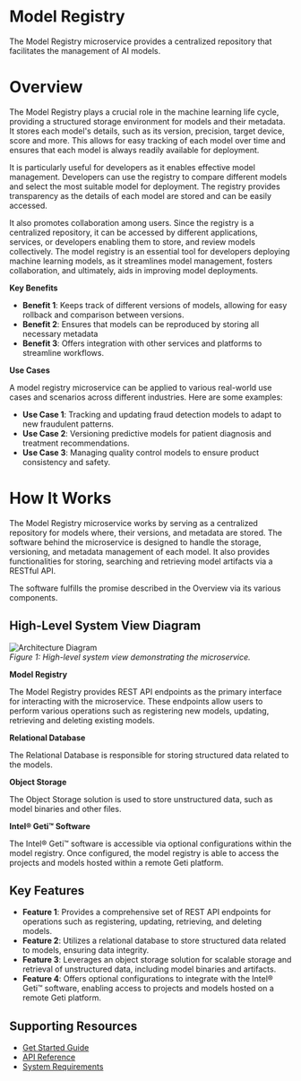 # Model Registry
The Model Registry microservice provides a centralized repository that facilitates the management of AI models.

# Overview
The Model Registry plays a crucial role in the machine learning life cycle, providing a structured storage environment for models and their metadata. It stores each model's details, such as its version, precision, target device, score and more. This allows for easy tracking of each model over time and ensures that each model is always readily available for deployment.

It is particularly useful for developers as it enables effective model management. Developers can use the registry to compare different models and select the most suitable model for deployment. The registry provides transparency as the details of each model are stored and can be easily accessed.

It also promotes collaboration among users. Since the registry is a centralized repository, it can be accessed by different applications, services, or developers enabling them to store, and review models collectively. The model registry is an essential tool for developers deploying machine learning models, as it streamlines model management, fosters collaboration, and ultimately, aids in improving model deployments.


**Key Benefits**
* **Benefit 1**: Keeps track of different versions of models, allowing for easy rollback and comparison between versions.
* **Benefit 2**: Ensures that models can be reproduced by storing all necessary metadata
* **Benefit 3**: Offers integration with other services and platforms to streamline workflows.

**Use Cases**

A model registry microservice can be applied to various real-world use cases and scenarios across different industries. Here are some examples:
* **Use Case 1**: Tracking and updating fraud detection models to adapt to new fraudulent patterns.
* **Use Case 2**: Versioning predictive models for patient diagnosis and treatment recommendations.
* **Use Case 3**: Managing quality control models to ensure product consistency and safety.

# How It Works

The Model Registry microservice works by serving as a centralized repository for models where, their versions, and metadata are stored. The software behind the microservice is designed to handle the storage, versioning, and metadata management of each model. It also provides functionalities for storing, searching and retrieving model artifacts via a RESTful API.

The software fulfills the promise described in the Overview via its various components.

## High-Level System View Diagram
![Architecture Diagram](images/Model_Registry_HLA.png)  
*Figure 1: High-level system view demonstrating the microservice.*

**Model Registry**

The Model Registry provides REST API endpoints as the primary interface for interacting with the microservice. These endpoints allow users to perform various operations such as registering new models, updating, retrieving and deleting existing models.

**Relational Database**

The Relational Database is responsible for storing structured data related to the models.

**Object Storage**

The Object Storage solution is used to store unstructured data, such as model binaries and other files.

**Intel® Geti™ Software**

The Intel® Geti™ software is accessible via optional configurations within the model registry. Once configured, the model registry is able to access the projects and models hosted within a remote Geti platform. 

## Key Features
* **Feature 1**: Provides a comprehensive set of REST API endpoints for operations such as registering, updating, retrieving, and deleting models.
* **Feature 2**: Utilizes a relational database to store structured data related to models, ensuring data integrity.
* **Feature 3**: Leverages an object storage solution for scalable storage and retrieval of unstructured data, including model binaries and artifacts.
* **Feature 4**: Offers optional configurations to integrate with the Intel® Geti™ software, enabling access to projects and models hosted on a remote Geti platform.

## Supporting Resources

* [Get Started Guide](get-started.md)
* [API Reference](api-reference.md)
* [System Requirements](system-requirements.md)
